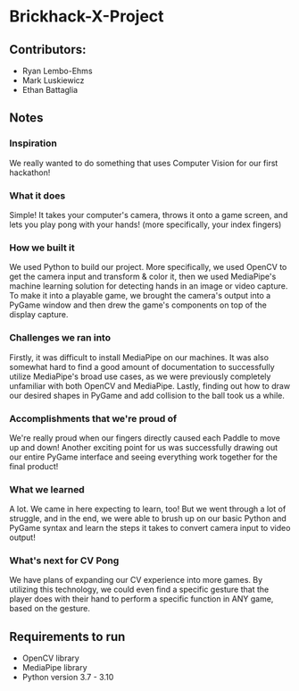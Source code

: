 # Brickhack-X-Project

## Contributors:
- Ryan Lembo-Ehms
- Mark Luskiewicz
- Ethan Battaglia

## Notes
### Inspiration
We really wanted to do something that uses Computer Vision for our first hackathon!
### What it does
Simple! It takes your computer's camera, throws it onto a game screen, and lets you play pong with your hands! (more specifically, your index fingers)
### How we built it
We used Python to build our project. More specifically, we used OpenCV to get the camera input and transform & color it, then we used MediaPipe's machine learning solution for detecting hands in an image or video capture. To make it into a playable game, we brought the camera's output into a PyGame window and then drew the game's components on top of the display capture.
### Challenges we ran into
Firstly, it was difficult to install MediaPipe on our machines. It was also somewhat hard to find a good amount of documentation to successfully utilize MediaPipe's broad use cases, as we were previously completely unfamiliar with both OpenCV and MediaPipe. Lastly, finding out how to draw our desired shapes in PyGame and add collision to the ball took us a while.
### Accomplishments that we're proud of
We're really proud when our fingers directly caused each Paddle to move up and down! Another exciting point for us was successfully drawing out our entire PyGame interface and seeing everything work together for the final product!
### What we learned
A lot. We came in here expecting to learn, too! But we went through a lot of struggle, and in the end, we were able to brush up on our basic Python and PyGame syntax and learn the steps it takes to convert camera input to video output!
### What's next for CV Pong
We have plans of expanding our CV experience into more games. By utilizing this technology, we could even find a specific gesture that the player does with their hand to perform a specific function in ANY game, based on the gesture.

## Requirements to run
 - OpenCV library
 - MediaPipe library
 - Python version 3.7 - 3.10
